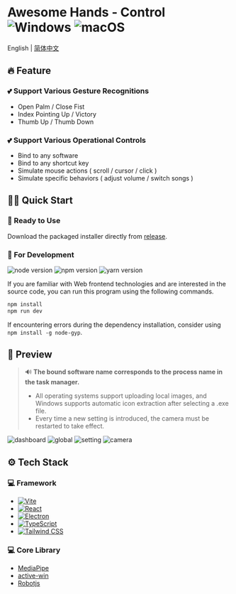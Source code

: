 # Awesome Hands - Control <img src="https://img.shields.io/badge/Windows-gray?logo=windows" alt="Windows"/> <img src="https://img.shields.io/badge/macOS-black?logo=apple" alt="macOS"/> 

English | [简体中文](./README-CN.md)

## 🔥 Feature

### 💕 Support Various Gesture Recognitions

- Open Palm / Close Fist
- Index Pointing Up / Victory
- Thumb Up / Thumb Down

### 💕 Support Various Operational Controls

- Bind to any software
- Bind to any shortcut key
- Simulate mouse actions ( scroll / cursor / click )
- Simulate specific behaviors ( adjust volume / switch songs )

## 🧙🏻 Quick Start

### 🔮 Ready to Use
Download the packaged installer directly from [release](https://github.com/RylanBot/awesome-hands-control/releases).

### 🔮 For Development

<p>
  <img src="https://img.shields.io/badge/node-18.x-green" alt="node version"/>
  <img src="https://img.shields.io/badge/npm-8.x-red" alt="npm version"/>
  <img src="https://img.shields.io/badge/yarn-1.x-blue" alt="yarn version"/>
</p>

If you are familiar with Web frontend technologies and are interested in the source code, you can run this program using the following commands.

```sh
npm install
npm run dev
```

If encountering  errors during the dependency installation, consider using `npm install -g node-gyp`.

## 🌷 Preview
> 🔊 **The bound software name corresponds to the process name in the task manager.**  
> - All operating systems support uploading local images, and Windows supports automatic icon extraction after selecting a .exe file.  
> - Every time a new setting is introduced, the camera must be restarted to take effect.

![dashboard](https://s2.loli.net/2023/12/09/X1Pl9NdOKGDheFT.png)
![global](https://s2.loli.net/2024/05/30/9M8mSqHtplQTRwL.png)
![setting](https://s2.loli.net/2023/12/10/TDwQo7t4Eh6RkzN.png)
![camera](https://s2.loli.net/2024/05/30/POZVw8MaxSChXo4.png)

## ⚙️ Tech Stack

### 💻 Framework

- [![Vite](https://img.shields.io/badge/-Vite-blueviolet?logo=vite&logoColor=white&style=flat-square)](https://vitejs.dev/)
- [![React](https://img.shields.io/badge/-React-blue?logo=react&logoColor=white&style=flat-square)](https://react.dev/)
- [![Electron](https://img.shields.io/badge/-Electron-dodgerblue?logo=electron&logoColor=white&style=flat-square)](https://www.electronjs.org/)
- [![TypeScript](https://img.shields.io/badge/-TypeScript-goldenrod?logo=TypeScript&logoColor=white&style=flat-square)](https://www.electronjs.org/)
- [![Tailwind CSS](https://img.shields.io/badge/-Tailwind%20CSS-teal?logo=tailwind-css&logoColor=white&style=flat-square)](https://tailwindcss.com/)

### 💻 Core Library

- [MediaPipe](https://developers.google.com/mediapipe)
- [active-win](https://github.com/sindresorhus/active-win)
- [Robotjs](http://robotjs.io/)